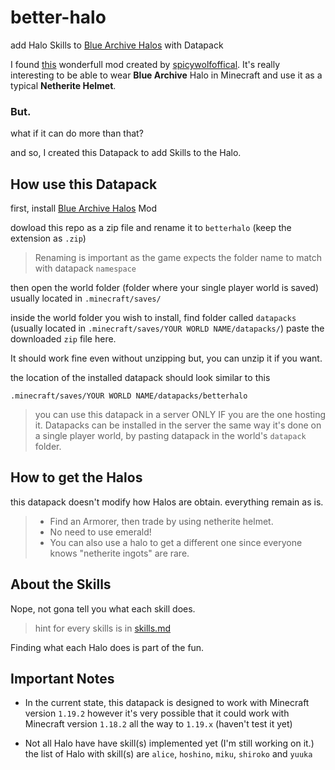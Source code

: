 # better-halo

add Halo Skills to [Blue Archive Halos](https://www.curseforge.com/minecraft/mc-mods/blue-archive-halos)  with Datapack

I found [this](https://www.curseforge.com/minecraft/mc-mods/blue-archive-halos) wonderfull mod created by [spicywolfoffical](https://www.curseforge.com/members/spicywolfoffical/projects).
It's really interesting to be able to wear **Blue Archive** Halo in Minecraft and use it as a typical **Netherite Helmet**.

### But.
what if it can do more than that?

and so, I created this Datapack to add Skills to the Halo.

## How use this Datapack

first, install [Blue Archive Halos](https://www.curseforge.com/minecraft/mc-mods/blue-archive-halos) Mod

dowload this repo as a zip file and rename it to `betterhalo` (keep the extension as `.zip`)
> Renaming is important as the game expects the folder name to match with datapack `namespace`

then open the world folder (folder where your single player world is saved)
usually located in `.minecraft/saves/`

inside the world folder you wish to install, find folder called `datapacks` (usually located in `.minecraft/saves/YOUR WORLD NAME/datapacks/`)
paste the downloaded `zip` file here.

It should work fine even without unzipping but, you can unzip it if you want.

the location of the installed datapack should look similar to this

```
.minecraft/saves/YOUR WORLD NAME/datapacks/betterhalo
```

> you can use this datapack in a server ONLY IF you are the one hosting it.
> Datapacks can be installed in the server the same way it's done on a single player world, by pasting datapack in the world's `datapack` folder.

## How to get the Halos
this datapack doesn't modify how Halos are obtain.
everything remain as is.

> - Find an Armorer, then trade by using netherite helmet.
> - No need to use emerald!
> - You can also use a halo to get a different one since everyone knows "netherite ingots" are rare.

## About the Skills
Nope, not gona tell you what each skill does.
> hint for every skills is in [skills.md](./skills.md)

Finding what each Halo does is part of the fun.

## Important Notes
- In the current state, this datapack is designed to work with Minecraft version `1.19.2` however it's very possible that it could work with
Minecraft version `1.18.2` all the way to `1.19.x` (haven't test it yet)

- Not all Halo have have skill(s) implemented yet (I'm still working on it.)
the list of Halo with skill(s) are `alice`, `hoshino`, `miku`, `shiroko` and `yuuka`